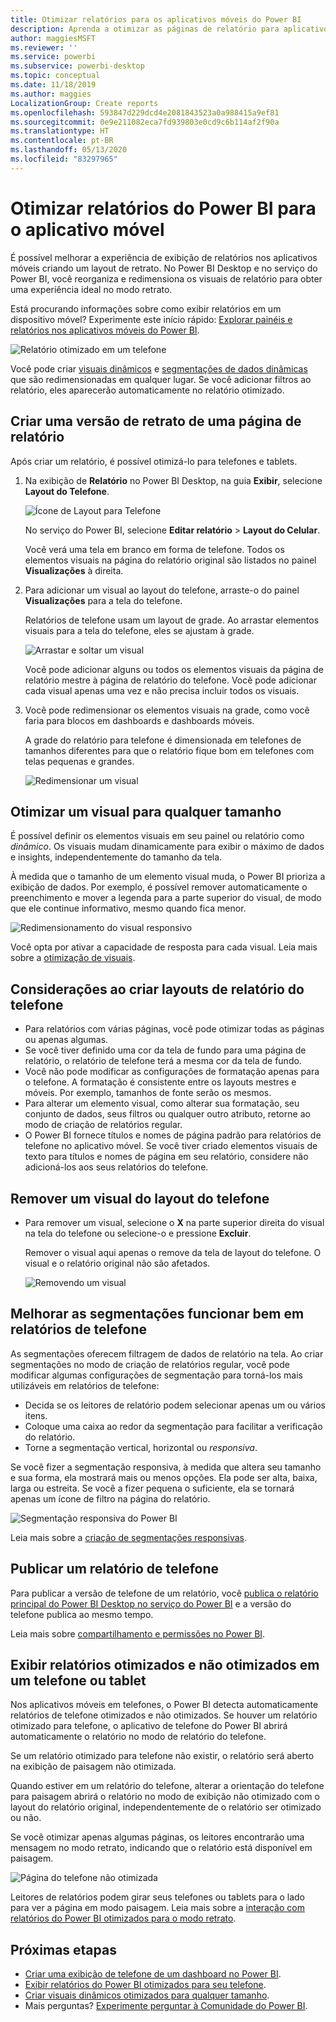 ```yaml
---
title: Otimizar relatórios para os aplicativos móveis do Power BI
description: Aprenda a otimizar as páginas de relatório para aplicativos móveis do Power BI criando uma versão de retrato do relatório, especificamente para telefones e tablets.
author: maggiesMSFT
ms.reviewer: ''
ms.service: powerbi
ms.subservice: powerbi-desktop
ms.topic: conceptual
ms.date: 11/18/2019
ms.author: maggies
LocalizationGroup: Create reports
ms.openlocfilehash: 593847d229dcd4e2081843523a0a988415a9ef81
ms.sourcegitcommit: 0e9e211082eca7fd939803e0cd9c6b114af2f90a
ms.translationtype: HT
ms.contentlocale: pt-BR
ms.lasthandoff: 05/13/2020
ms.locfileid: "83297965"
---
```

# <a name="optimize-power-bi-reports-for-the-mobile-app"></a>Otimizar relatórios do Power BI para o aplicativo móvel
É possível melhorar a experiência de exibição de relatórios nos aplicativos móveis criando um layout de retrato. No Power BI Desktop e no serviço do Power BI, você reorganiza e redimensiona os visuais de relatório para obter uma experiência ideal no modo retrato.  

Está procurando informações sobre como exibir relatórios em um dispositivo móvel? Experimente este início rápido: [Explorar painéis e relatórios nos aplicativos móveis do Power BI](../consumer/mobile/mobile-apps-quickstart-view-dashboard-report.md).

![Relatório otimizado em um telefone](media/desktop-create-phone-report/desktop-create-phone-report-1.png)

Você pode criar [visuais dinâmicos](#optimize-a-visual-for-any-size) e [segmentações de dados dinâmicas](#enhance-slicers-to-work-well-in-phone-reports) que são redimensionadas em qualquer lugar. Se você adicionar filtros ao relatório, eles aparecerão automaticamente no relatório otimizado.

## <a name="lay-out-a-portrait-version-of-a-report-page"></a>Criar uma versão de retrato de uma página de relatório

Após criar um relatório, é possível otimizá-lo para telefones e tablets.

1. Na exibição de **Relatório** no Power BI Desktop, na guia **Exibir**, selecione **Layout do Telefone**.  
   
    ![Ícone de Layout para Telefone](media/desktop-create-phone-report/desktop-create-phone-report-3.png)
   
    No serviço do Power BI, selecione **Editar relatório** > **Layout do Celular**.

    Você verá uma tela em branco em forma de telefone. Todos os elementos visuais na página do relatório original são listados no painel **Visualizações** à direita.

1. Para adicionar um visual ao layout do telefone, arraste-o do painel **Visualizações** para a tela do telefone.
   
    Relatórios de telefone usam um layout de grade. Ao arrastar elementos visuais para a tela do telefone, eles se ajustam à grade.
   
    ![Arrastar e soltar um visual](media/desktop-create-phone-report/desktop-create-phone-report-4.gif)
   
    Você pode adicionar alguns ou todos os elementos visuais da página de relatório mestre à página de relatório do telefone. Você pode adicionar cada visual apenas uma vez e não precisa incluir todos os visuais.

1. Você pode redimensionar os elementos visuais na grade, como você faria para blocos em dashboards e dashboards móveis.
   
   A grade do relatório para telefone é dimensionada em telefones de tamanhos diferentes para que o relatório fique bom em telefones com telas pequenas e grandes.
   
   ![Redimensionar um visual](media/desktop-create-phone-report/desktop-create-phone-report-5.gif)

## <a name="optimize-a-visual-for-any-size"></a>Otimizar um visual para qualquer tamanho
É possível definir os elementos visuais em seu painel ou relatório como *dinâmico*. Os visuais mudam dinamicamente para exibir o máximo de dados e insights, independentemente do tamanho da tela. 

À medida que o tamanho de um elemento visual muda, o Power BI prioriza a exibição de dados. Por exemplo, é possível remover automaticamente o preenchimento e mover a legenda para a parte superior do visual, de modo que ele continue informativo, mesmo quando fica menor.

![Redimensionamento do visual responsivo](media/desktop-create-phone-report/desktop-create-phone-report-6.gif)

Você opta por ativar a capacidade de resposta para cada visual. Leia mais sobre a [otimização de visuais](../visuals/desktop-create-responsive-visuals.md).

## <a name="considerations-when-creating-phone-report-layouts"></a>Considerações ao criar layouts de relatório do telefone
* Para relatórios com várias páginas, você pode otimizar todas as páginas ou apenas algumas. 
* Se você tiver definido uma cor da tela de fundo para uma página de relatório, o relatório de telefone terá a mesma cor da tela de fundo.
* Você não pode modificar as configurações de formatação apenas para o telefone. A formatação é consistente entre os layouts mestres e móveis. Por exemplo, tamanhos de fonte serão os mesmos.
* Para alterar um elemento visual, como alterar sua formatação, seu conjunto de dados, seus filtros ou qualquer outro atributo, retorne ao modo de criação de relatórios regular.
* O Power BI fornece títulos e nomes de página padrão para relatórios de telefone no aplicativo móvel. Se você tiver criado elementos visuais de texto para títulos e nomes de página em seu relatório, considere não adicioná-los aos seus relatórios do telefone.     

## <a name="remove-a-visual-from-the-phone-layout"></a>Remover um visual do layout do telefone
* Para remover um visual, selecione o **X** na parte superior direita do visual na tela do telefone ou selecione-o e pressione **Excluir**.
  
   Remover o visual aqui apenas o remove da tela de layout do telefone. O visual e o relatório original não são afetados.
  
   ![Removendo um visual](media/desktop-create-phone-report/desktop-create-phone-report-7.gif)

## <a name="enhance-slicers-to-work-well-in-phone-reports"></a>Melhorar as segmentações funcionar bem em relatórios de telefone
As segmentações oferecem filtragem de dados de relatório na tela. Ao criar segmentações no modo de criação de relatórios regular, você pode modificar algumas configurações de segmentação para torná-los mais utilizáveis em relatórios de telefone:

* Decida se os leitores de relatório podem selecionar apenas um ou vários itens.
* Coloque uma caixa ao redor da segmentação para facilitar a verificação do relatório.
* Torne a segmentação vertical, horizontal ou *responsiva*. 

Se você fizer a segmentação responsiva, à medida que altera seu tamanho e sua forma, ela mostrará mais ou menos opções. Ela pode ser alta, baixa, larga ou estreita. Se você a fizer pequena o suficiente, ela se tornará apenas um ícone de filtro na página do relatório. 

![Segmentação responsiva do Power BI](media/desktop-create-phone-report/desktop-create-phone-report-8.png)

Leia mais sobre a [criação de segmentações responsivas](power-bi-slicer-filter-responsive.md).

## <a name="publish-a-phone-report"></a>Publicar um relatório de telefone
Para publicar a versão de telefone de um relatório, você [publica o relatório principal do Power BI Desktop no serviço do Power BI](desktop-upload-desktop-files.md) e a versão do telefone publica ao mesmo tempo.
  
Leia mais sobre [compartilhamento e permissões no Power BI](../collaborate-share/service-how-to-collaborate-distribute-dashboards-reports.md).

## <a name="view-optimized-and-unoptimized-reports-on-a-phone-or-tablet"></a>Exibir relatórios otimizados e não otimizados em um telefone ou tablet
Nos aplicativos móveis em telefones, o Power BI detecta automaticamente relatórios de telefone otimizados e não otimizados. Se houver um relatório otimizado para telefone, o aplicativo de telefone do Power BI abrirá automaticamente o relatório no modo de relatório do telefone.

Se um relatório otimizado para telefone não existir, o relatório será aberto na exibição de paisagem não otimizada.  

Quando estiver em um relatório do telefone, alterar a orientação do telefone para paisagem abrirá o relatório no modo de exibição não otimizado com o layout do relatório original, independentemente de o relatório ser otimizado ou não.

Se você otimizar apenas algumas páginas, os leitores encontrarão uma mensagem no modo retrato, indicando que o relatório está disponível em paisagem.

![Página do telefone não otimizada](media/desktop-create-phone-report/desktop-create-phone-report-9.png)

Leitores de relatórios podem girar seus telefones ou tablets para o lado para ver a página em modo paisagem. Leia mais sobre a [interação com relatórios do Power BI otimizados para o modo retrato](../consumer/mobile/mobile-apps-view-phone-report.md).

## <a name="next-steps"></a>Próximas etapas
* [Criar uma exibição de telefone de um dashboard no Power BI](service-create-dashboard-mobile-phone-view.md).
* [Exibir relatórios do Power BI otimizados para seu telefone](../consumer/mobile/mobile-apps-view-phone-report.md).
* [Criar visuais dinâmicos otimizados para qualquer tamanho](../visuals/desktop-create-responsive-visuals.md).
* Mais perguntas? [Experimente perguntar à Comunidade do Power BI](https://community.powerbi.com/).
